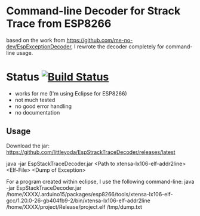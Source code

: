 # Command-line Decoder for Strack Trace from ESP8266

based on the work from https://github.com/me-no-dev/EspExceptionDecoder, 
I rewrote the decoder completely for command-line usage.


# Status  [![Build Status](https://travis-ci.org/littleyoda/EspStackTraceDecoder.svg?branch=master)](https://travis-ci.org/littleyoda/EspStackTraceDecoder)
- works for me (I'm using Eclipse for ESP8266)
- not much tested
- no good error handling
- no documentation


## Usage

Download the jar: https://github.com/littleyoda/EspStrackTraceDecoder/releases/latest

java -jar EspStackTraceDecoder.jar \<Path to xtensa-lx106-elf-addr2line> \<Elf-File> \<Dump of Exception>

For a program created within eclipse, I use the following command-line:
java -jar EspStackTraceDecoder.jar /home/XXXX/.arduino15/packages/esp8266/tools/xtensa-lx106-elf-gcc/1.20.0-26-gb404fb9-2/bin/xtensa-lx106-elf-addr2line /home/XXXX/project/Release/project.elf /tmp/dump.txt

